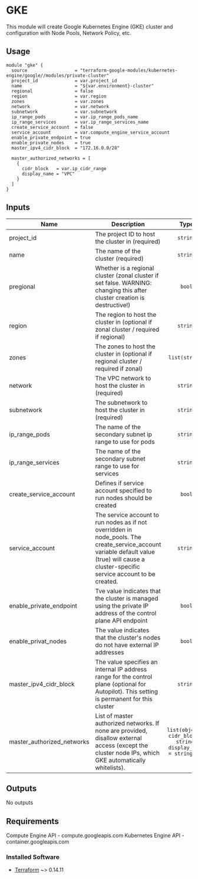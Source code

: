 # GKE

This module will create Google Kubernetes Engine (GKE) cluster and configuration with Node Pools, Network Policy, etc.

## Usage
```hcl
module "gke" {
  source                  = "terraform-google-modules/kubernetes-engine/google//modules/private-cluster"
  project_id              = var.project_id
  name                    = "${var.environment}-cluster"
  regional                = false
  region                  = var.region
  zones                   = var.zones
  network                 = var.network
  subnetwork              = var.subnetwork
  ip_range_pods           = var.ip_range_pods_name
  ip_range_services       = var.ip_range_services_name
  create_service_account  = false
  service_account         = var.compute_engine_service_account
  enable_private_endpoint = true
  enable_private_nodes    = true
  master_ipv4_cidr_block  = "172.16.0.0/28"

  master_authorized_networks = [
    {
      cidr_block   = var.ip_cidr_range
      display_name = "VPC"
    }
  ]
}
```

## Inputs
| Name | Description | Type |
|------|-------------|:------:|
| project\_id | 	The project ID to host the cluster in (required) | `string` |
| name | 	The name of the cluster (required) | `string` |
| pregional | 	Whether is a regional cluster (zonal cluster if set false. WARNING: changing this after cluster creation is destructive!) | `bool` |
| region | 	The region to host the cluster in (optional if zonal cluster / required if regional) | `string` |
| zones | 	The zones to host the cluster in (optional if regional cluster / required if zonal) | `list(string)` |
| network | 	The VPC network to host the cluster in (required) | `string` |
| subnetwork | 	The subnetwork to host the cluster in (required) | `string` |
| ip\_range\_pods | 	The name of the secondary subnet ip range to use for pods | `string` |
| ip\_range\_services | 	The name of the secondary subnet range to use for services | `string` |
| create\_service\_account | 	Defines if service account specified to run nodes should be created | `bool` |
| service\_account | 	The service account to run nodes as if not overridden in node_pools. The create_service_account variable default value (true) will cause a cluster-specific service account to be created. | `string` |
| enable\_private\_endpoint | 	Tve value indicates that the cluster is managed using the private IP address of the control plane API endpoint | `bool` |
| enable\_privat\_nodes | 	The value indicates that the cluster's nodes do not have external IP addresses | `bool` |
| master_ipv4_cidr_block | 	The value specifies an internal IP address range for the control plane (optional for Autopilot). This setting is permanent for this cluster | `string` |
| master\_authorized\_networks | 	List of master authorized networks. If none are provided, disallow external access (except the cluster node IPs, which GKE automatically whitelists). | `list(object({ cidr_block = string, display_name = string }))` |

## Outputs
No outputs

## Requirements

Compute Engine API - compute.googleapis.com
Kubernetes Engine API - container.googleapis.com

### Installed Software
- [Terraform](https://www.terraform.io/downloads.html) ~> 0.14.11

[project-factory-module]: https://registry.terraform.io/modules/terraform-google-modules/kubernetes-engine/google/latest
